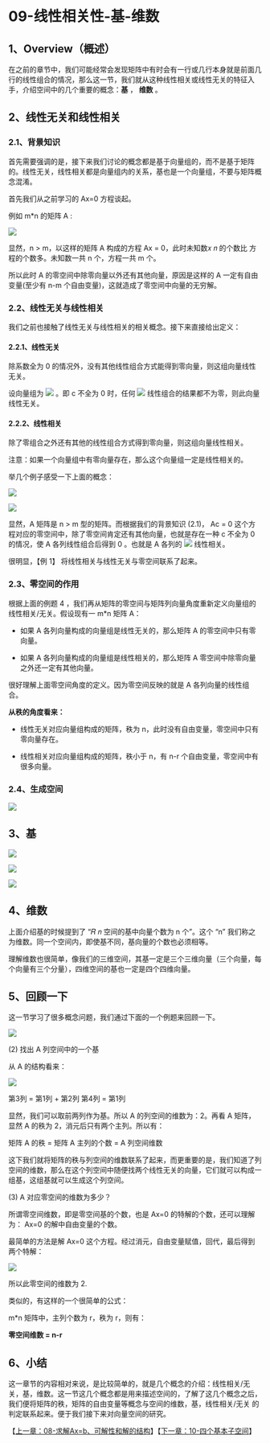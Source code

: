 # 09-线性相关性-基-维数

## 1、Overview（概述）

在之前的章节中，我们可能经常会发现矩阵中有时会有一行或几行本身就是前面几行的线性组合的情况，那么这一节，我们就从这种线性相关或线性无关的特征入手，介绍空间中的几个重要的概念：**基** ， **维数** 。

## 2、线性无关和线性相关

### 2.1、背景知识

首先需要强调的是，接下来我们讨论的概念都是基于向量组的，而不是基于矩阵的。线性无关，线性相关都是向量组内的关系，基也是一个向量组，不要与矩阵概念混淆。

首先我们从之前学习的 Ax=0 方程谈起。

例如 m*n 的矩阵 A :

![](../images/09/LA_9_1.jpg)

显然，n > m，以这样的矩阵 A 构成的方程 Ax = 0，此时未知数𝑥 𝑛 的个数比 方程的个数多。未知数一共 n 个，方程一共 m 个。

所以此时 A 的零空间中除零向量以外还有其他向量，原因是这样的 A 一定有自由变量(至少有 n-m 个自由变量)，这就造成了零空间中向量的无穷解。

### 2.2、线性无关与线性相关

我们之前也接触了线性无关与线性相关的相关概念。接下来直接给出定义：

#### 2.2.1、线性无关

除系数全为 0 的情况外，没有其他线性组合方式能得到零向量，则这组向量线性无关。

设向量组为 ![](../images/09/LA_9_2.png) 。即 c 不全为 0 时，任何 ![](../images/09/LA_9_3.png) 线性组合的结果都不为零，则此向量线性无关。

#### 2.2.2、线性相关

除了零组合之外还有其他的线性组合方式得到零向量，则这组向量线性相关。

注意：如果一个向量组中有零向量存在，那么这个向量组一定是线性相关的。

举几个例子感受一下上面的概念：

![](../images/09/LA_9_4.jpg)

![](../images/09/LA_9_5.jpg)

显然，A 矩阵是 n > m 型的矩阵。而根据我们的背景知识 (2.1)， Ac = 0 这个方程对应的零空间中，除了零空间肯定还有其他向量，也就是存在一种 c 不全为 0 的情况，使 A 各列线性组合后得到 0 。也就是 A 各列的 ![](../images/09/LA_9_6.png) 线性相关。

很明显，【例 1】 将线性相关与线性无关与零空间联系了起来。

### 2.3、零空间的作用

根据上面的例题 4 ，我们再从矩阵的零空间与矩阵列向量角度重新定义向量组的线性相关/无关。假设现有一 m*n 矩阵 A：

* 如果 A 各列向量构成的向量组是线性无关的，那么矩阵 A 的零空间中只有零向量。

* 如果 A 各列向量构成的向量组是线性相关的，那么矩阵 A 零空间中除零向量之外还一定有其他向量。

很好理解上面零空间角度的定义。因为零空间反映的就是 A 各列向量的线性组合。

**从秩的角度看来：**

* 线性无关对应向量组构成的矩阵，秩为 n，此时没有自由变量，零空间中只有零向量存在。

* 线性相关对应向量组构成的矩阵，秩小于 n，有 n-r 个自由变量，零空间中有很多向量。

### 2.4、生成空间

![](../images/09/LA_9_7.jpg)

## 3、基

![](../images/09/LA_9_8.jpg)

![](../images/09/LA_9_9.jpg)

![](../images/09/LA_9_10.jpg)

## 4、维数

上面介绍基的时候提到了 “𝑅 𝑛 空间的基中向量个数为 n 个”。这个 “n” 我们称之为维数。同一个空间内，即使基不同，基向量的个数也必须相等。

理解维数也很简单，像我们的三维空间，其基一定是三个三维向量（三个向量，每个向量有三个分量），四维空间的基也一定是四个四维向量。

## 5、回顾一下

这一节学习了很多概念问题，我们通过下面的一个例题来回顾一下。

![](../images/09/LA_9_11.jpg)

(2) 找出 A 列空间中的一个基

从 A 的结构看来：

![](../images/09/LA_9_12.png)

第3列 = 第1列 + 第2列
第4列 = 第1列

显然，我们可以取前两列作为基。所以 A 的列空间的维数为：2。再看 A 矩阵，显然 A 的秩为 2，消元后只有两个主列。所以有：

矩阵 A 的秩 = 矩阵 A 主列的个数 = A 列空间维数

这下我们就将矩阵的秩与列空间的维数联系了起来，而更重要的是，我们知道了列空间的维数，那么在这个列空间中随便找两个线性无关的向量，它们就可以构成一组基，这组基就可以生成这个列空间。

(3) A 对应零空间的维数为多少？

所谓零空间维数，即是零空间基的个数，也是 Ax=0 的特解的个数，还可以理解为： Ax=0 的解中自由变量的个数。

最简单的方法是解 Ax=0 这个方程。经过消元，自由变量赋值，回代，最后得到两个特解：

![](../images/09/LA_9_13.png)

所以此零空间的维数为 2.

类似的，有这样的一个很简单的公式：

m*n 矩阵中，主列个数为 r，秩为 r，则有：

**零空间维数 = n-r**

## 6、小结

这一章节的内容相对来说，是比较简单的，就是几个概念的介绍：线性相关/无关，基，维数。这一节这几个概念都是用来描述空间的，了解了这几个概念之后，我们便将矩阵的秩，矩阵的自由变量等概念与空间的维数，基，线性相关/无关 的判定联系起来。便于我们接下来对向量空间的研究。

【[上一章：08-求解Ax=b、可解性和解的结构](../08-求解Ax=b-可解性和解的结构/08-求解Ax=b-可解性和解的结构.md)】【[下一章：10-四个基本子空间](../10-四个基本子空间/10-四个基本子空间.md)】
